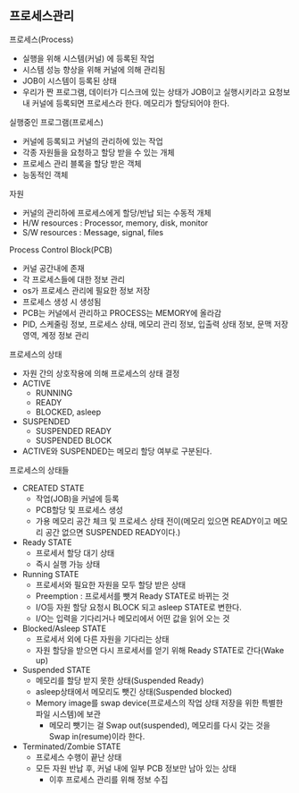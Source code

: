 ## 프로세스관리

프로세스(Process)

- 실행을 위해 시스템(커널) 에 등록된 작업
- 시스템 성능 향상을 위해 커널에 의해 관리됨
- JOB이 시스템이 등록된 상태
- 우리가 짠 프로그램, 데이터가 디스크에 있는 상태가 JOB이고 실행시키라고 요청보내 커널에 등록되면 프로세스라 한다. 메모리가 할당되어야 한다.

실행중인 프로그램(프로세스)

- 커널에 등록되고 커널의 관리하에 있는 작업
- 각종 자원들을 요청하고 할당 받을 수 있는 개체
- 프로세스 관리 블록을 할당 받은 객체
- 능동적인 객체

자원

- 커널의 관리하에 프로세스에게 할당/반납 되는 수동적 개체
- H/W resources : Processor, memory, disk, monitor
- S/W resources : Message, signal, files

Process Control Block(PCB)

- 커널 공간내에 존재
- 각 프로세스들에 대한 정보 관리
- os가 프로세스 관리에 필요한 정보 저장
- 프로세스 생성 시 생성됨
- PCB는 커널에서 관리하고 PROCESS는 MEMORY에 올라감
- PID, 스케줄링 정보, 프로세스 상태, 메모리 관리 정보, 입출력 상태 정보, 문맥 저장 영역, 계정 정보 관리

프로세스의 상태

- 자원 간의 상호작용에 의해 프로세스의 상태 결정
- ACTIVE
  - RUNNING
  - READY
  - BLOCKED, asleep
- SUSPENDED
  - SUSPENDED READY
  - SUSPENDED BLOCK
- ACTIVE와 SUSPENDED는 메모리 할당 여부로 구분된다.

프로세스의 상태들

- CREATED STATE
  - 작업(JOB)을 커널에 등록
  - PCB할당 및 프로세스 생성
  - 가용 메모리 공간 체크 및 프로세스 상태 전이(메모리 있으면 READY이고 메모리 공간 없으면 SUSPENDED READY이다.)
- Ready STATE
  - 프로세서 할당 대기 상태
  - 즉시 실행 가능 상태
- Running STATE
  - 프로세서와 필요한 자원을 모두 할당 받은 상태
  - Preemption : 프로세서를 뺏겨 Ready STATE로 바뀌는 것
  - I/O등 자원 할당 요청시 BLOCK 되고 asleep STATE로 변한다.
  - I/O는 입력을 기다리거나 메모리에서 어떤 값을 읽어 오는 것
- Blocked/Asleep STATE
  - 프로세서 외에 다른 자원을 기다리는 상태
  - 자원 할당을 받으면 다시 프로세서를 얻기 위해 Ready STATE로 간다(Wake up)
- Suspended STATE
  - 메모리를 할당 받지 못한 상태(Suspended Ready)
  - asleep상태에서 메모리도 뺏긴 상태(Suspended blocked)
  - Memory image를 swap device(프로세스의 작업 상태 저장을 위한 특별한 파일 시스템)에 보관
    - 메모리 뺏기는 걸 Swap out(suspended), 메모리를 다시 갖는 것을 Swap in(resume)이라 한다.
- Terminated/Zombie STATE
  - 프로세스 수행이 끝난 상태
  - 모든 자원 반납 후, 커널 내에 일부 PCB 정보만 남아 있는 상태
    - 이후 프로세스 관리를 위해 정보 수집
